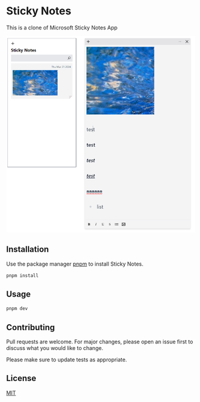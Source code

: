 # Sticky Notes

This is a clone of Microsoft Sticky Notes App

![Sticky Notes App](./stickynotes.png)

## Installation

Use the package manager [pnpm](https://pip.pypa.io/en/stable/) to install Sticky Notes.

```bash
pnpm install
```

## Usage

```bash
pnpm dev
```

## Contributing

Pull requests are welcome. For major changes, please open an issue first
to discuss what you would like to change.

Please make sure to update tests as appropriate.

## License

[MIT](https://choosealicense.com/licenses/mit/)
